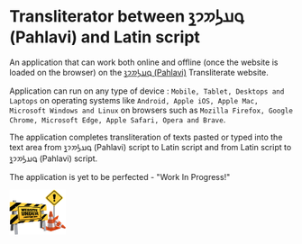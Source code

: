 # Transliterator between 𐭯𐭠𐭫𐭮𐭩𐭪 (Pahlavi) and Latin script
An application that can work both online and offline (once the website is loaded on the browser) on the [𐭯𐭠𐭫𐭮𐭩𐭪 (Pahlavi)](https://vyshantha.github.io/latinpahlavitransliterate/) Transliterate website.

Application can run on any type of device : ```Mobile, Tablet, Desktops and Laptops``` on operating systems like ```Android, Apple iOS, Apple Mac, Microsoft Windows and Linux``` on browsers such as ```Mozilla Firefox, Google Chrome, Microsoft Edge, Apple Safari, Opera and Brave```.

The application completes transliteration of texts pasted or typed into the text area from 𐭯𐭠𐭫𐭮𐭩𐭪 (Pahlavi) script to Latin script and from Latin script to 𐭯𐭠𐭫𐭮𐭩𐭪 (Pahlavi) script.

The application is yet to be perfected - "Work In Progress!" 

  <img src="https://github.com/Vyshantha/multiscripteditor/blob/main/editorClient/src/assets/images/keyboard_to_construct.png" data-canonical-src="https://github.com/Vyshantha/multiscripteditor/blob/main/editorClient/src/assets/images/keyboard_to_construct.png" width="100" height="80" />
